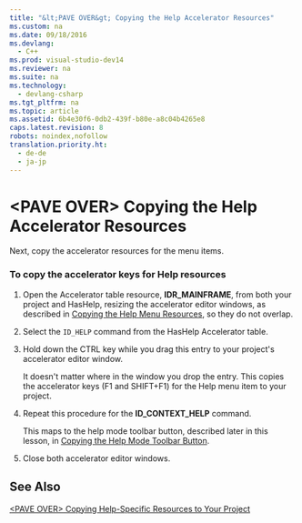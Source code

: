 ```yaml
---
title: "&lt;PAVE OVER&gt; Copying the Help Accelerator Resources"
ms.custom: na
ms.date: 09/18/2016
ms.devlang: 
  - C++
ms.prod: visual-studio-dev14
ms.reviewer: na
ms.suite: na
ms.technology: 
  - devlang-csharp
ms.tgt_pltfrm: na
ms.topic: article
ms.assetid: 6b4e30f6-0db2-439f-b80e-a8c04b4265e8
caps.latest.revision: 8
robots: noindex,nofollow
translation.priority.ht: 
  - de-de
  - ja-jp
---
```

# &lt;PAVE OVER&gt; Copying the Help Accelerator Resources
Next, copy the accelerator resources for the menu items.  
  
### To copy the accelerator keys for Help resources  
  
1.  Open the Accelerator table resource, **IDR_MAINFRAME**, from both your project and HasHelp, resizing the accelerator editor windows, as described in [Copying the Help Menu Resources](../vs140/-PAVE-OVER--Copying-the-Help-Menu-Resources.md), so they do not overlap.  
  
2.  Select the `ID_HELP` command from the HasHelp Accelerator table.  
  
3.  Hold down the CTRL key while you drag this entry to your project's accelerator editor window.  
  
     It doesn't matter where in the window you drop the entry. This copies the accelerator keys (F1 and SHIFT+F1) for the Help menu item to your project.  
  
4.  Repeat this procedure for the **ID_CONTEXT_HELP** command.  
  
     This maps to the help mode toolbar button, described later in this lesson, in [Copying the Help Mode Toolbar Button](../vs140/-PAVE-OVER--Copying-the-Help-Mode-Toolbar-Button.md).  
  
5.  Close both accelerator editor windows.  
  
## See Also  
 [<PAVE OVER\> Copying Help-Specific Resources to Your Project](../vs140/-PAVE-OVER--Copying-Help-Specific-Resources-to-Your-Project.md)